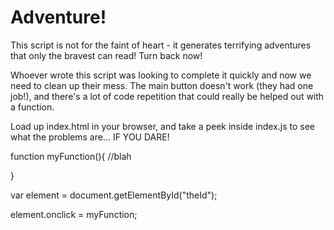 # Adventure!

This script is not for the faint of heart - it generates terrifying adventures that only the bravest can read! Turn back now!

Whoever wrote this script was looking to complete it quickly and now we need to clean up their mess. The main button doesn't work (they had one job!), and there's a lot of code repetition that could really be helped out with a function.

Load up index.html in your browser, and take a peek inside index.js to see what the problems are... IF YOU DARE!


function myFunction(){
	//blah

}

var element = document.getElementById("theId");

element.onclick = myFunction;